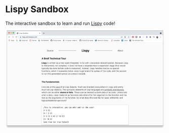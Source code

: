 # Lispy Sandbox
The interactive sandbox to learn and run [Lispy](https://github.com/amirgamil/lispy) code!

![sandbox](docs/img.png)